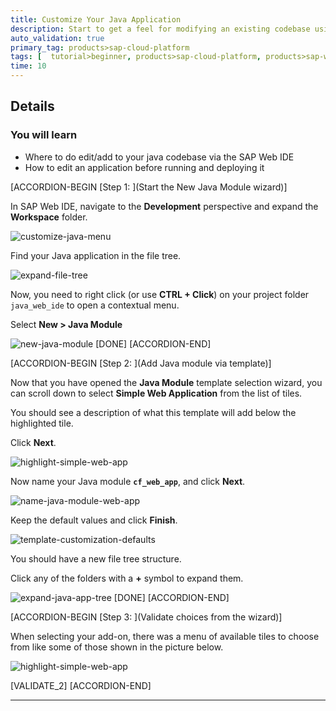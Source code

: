 ```yaml
---
title: Customize Your Java Application
description: Start to get a feel for modifying an existing codebase using the SAP Web IDE by adding a small feature to your app.
auto_validation: true
primary_tag: products>sap-cloud-platform
tags: [  tutorial>beginner, products>sap-cloud-platform, products>sap-web-ide ]
time: 10
---
```


## Details
### You will learn  
  - Where to do edit/add to your java codebase via the SAP Web IDE
  - How to edit an application before running and deploying it


[ACCORDION-BEGIN [Step 1: ](Start the New Java Module wizard)]

In SAP Web IDE, navigate to the **Development** perspective and expand the **Workspace** folder.

![customize-java-menu](customize-java-menu.png)

Find your Java application in the file tree.

![expand-file-tree](expand-file-tree.png)

Now, you need to right click (or use **CTRL + Click**) on your project folder `java_web_ide` to open a contextual menu.

Select **New > Java Module**

![new-java-module](new-java-module.png)
[DONE]
[ACCORDION-END]

[ACCORDION-BEGIN [Step 2: ](Add Java module via template)]

Now that you have opened the **Java Module** template selection wizard, you can scroll down to select **Simple Web Application** from the list of tiles.

You should see a description of what this template will add below the highlighted tile.  

Click **Next**.

![highlight-simple-web-app](highlight-simple-web-app.png)

Now name your Java module **`cf_web_app`**, and click **Next**.

![name-java-module-web-app](name-java-module-web-app.png)

Keep the default values and click **Finish**.

![template-customization-defaults](template-customization-defaults.png)

You should have a new file tree structure.  

Click any of the folders with a **+** symbol to expand them.

![expand-java-app-tree](expand-java-app-tree.png)
[DONE]
[ACCORDION-END]

[ACCORDION-BEGIN [Step 3: ](Validate choices from the wizard)]

When selecting your add-on, there was a menu of available tiles to choose from like some of those shown in the picture below.  

![highlight-simple-web-app](highlight-simple-web-app.png)

[VALIDATE_2]
[ACCORDION-END]


---
